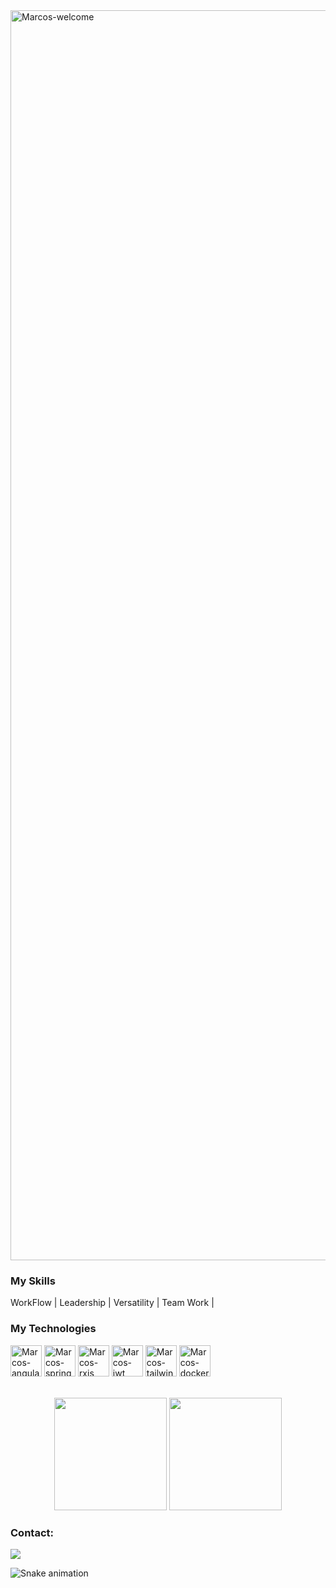 <img title="Marcos-welcome" src="https://github.com/marcs-tt/animation.svg/blob/master/readme.svg" alt="Marcos-welcome" align="center" height="" width="2000">

<h3>My Skills</h3>
<div styleisplay: inline_block">
 <p> WorkFlow | Leadership | Versatility | Team Work | </p>
<h3>My Technologies</h3>
<div style="display: inline_block">   
     <img align="center" alt="Marcos-angular" height="50" width="50" src="https://cdn.jsdelivr.net/gh/devicons/devicon@latest/icons/angular/angular-original.svg">   
    <img align="center" alt="Marcos-springboot" height="50" width="50" src="https://cdn.jsdelivr.net/gh/devicons/devicon@latest/icons/spring/spring-original.svg">
      <img align="center" alt="Marcos-rxjs" height="50" width="50" src="https://cdn.jsdelivr.net/gh/devicons/devicon@latest/icons/rxjs/rxjs-original.svg">
    <img align="center" alt="Marcos-jwt" height="50" width="50" src="https://i.ibb.co/8dgvhs3/jwt-3.png">
    <img align="center" alt="Marcos-tailwind" height="50" width="50" src="https://cdn.jsdelivr.net/gh/devicons/devicon@latest/icons/tailwindcss/tailwindcss-original.svg">
    <img align="center" alt="Marcos-docker" height="50" width="50" src="https://cdn.jsdelivr.net/gh/devicons/devicon@latest/icons/docker/docker-original.svg">
</div>
</br></br>

<div align="center">
  <img height="180em" src="https://github-readme-stats.vercel.app/api?username=marcs-tt&show_icons=true&theme=dracula&include_all_commits=true&count_private=true"/>
  <img height="180em" src="https://github-readme-stats.vercel.app/api/top-langs/?username=marcs-tt&layout=compact&langs_count=7&theme=dracula"/>
</div>

<div>
    <h3 style="text-align: left;">Contact:</h3>
    <a href="https://www.linkedin.com/in/marcs-tt/" target="_blank"><img src="https://img.shields.io/badge/-LinkedIn-%230077B5?style=for-the-badge&logo=linkedin&logoColor=white" target="_blank"></a>
</div>

  ![Snake animation](https://github.com/marcs-tt/marcs-tt/blob/output/github-contribution-grid-snake.svg "Snake animation")


